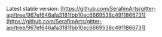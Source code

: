 Latest stable version: [https://github.com/SerafimArts/gitter-api/tree/967ef646afa3181fbb10ec6669538c4911866731](https://github.com/SerafimArts/gitter-api/tree/967ef646afa3181fbb10ec6669538c4911866731)